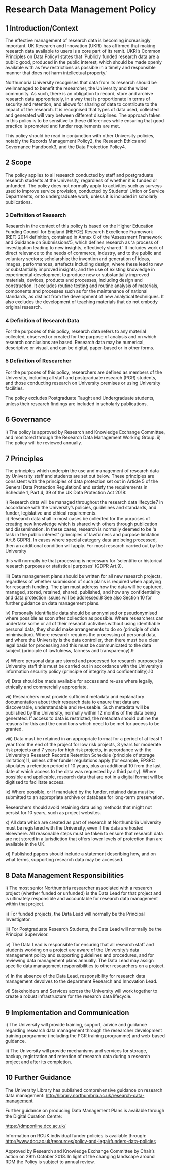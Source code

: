 # Research Data Management Policy  

## 1 Introduction/Context  

The effective management of research data is becoming increasingly important.  UK Research and Innovation (UKRI) has affirmed that making research data available to users is a core part of its remit.  UKRI’s Common Principles on Data Policy1 states that ‘Publicly funded research data are a public good, produced in the public interest, which should be made openly available with as few restrictions as possible in a timely and responsible manner that does not harm intellectual property.’  

Northumbria University recognises that data from its research should be wellmanaged to benefit the researcher, the University and the wider community.  As such, there is an obligation to record, store and archive research data appropriately, in a way that is proportionate in terms of security and retention, and allows for sharing of data to contribute to the impact of the research.  It is recognised that types of data used, collected and generated will vary between different disciplines. The approach taken in this policy is to be sensitive to these differences while ensuring that good practice is promoted and funder requirements are met.  

This policy should be read in conjunction with other University policies, notably the Records Management Policy2, the Research Ethics and Governance Handbook3, and the Data Protection Policy4.  

## 2 Scope  

The policy applies to all research conducted by staff and postgraduate research students at the University, regardless of whether it is funded or unfunded.  The policy does not normally apply to activities such as surveys used to improve service provision, conducted by Students’ Union or Service Departments, or to undergraduate work, unless it is included in scholarly publications.  

### 3 Definition of Research  

Research in the context of this policy is based on the Higher Education Funding Council for England (HEFCE) Research Excellence Framework (REF) 2014 definition, contained in Annex C of the ‘Assessment Framework and Guidance on Submissions’5, which defines research as ‘a process of investigation leading to new insights, effectively shared.’  It includes work of direct relevance to the needs of commerce, industry, and to the public and voluntary sectors; scholarship; the invention and generation of ideas, images, performances, artefacts including design, where these lead to new or substantially improved insights; and the use of existing knowledge in experimental development to produce new or substantially improved materials, devices, products and processes, including design and construction. It excludes routine testing and routine analysis of materials, components and processes such as for the maintenance of national standards, as distinct from the development of new analytical techniques. It also excludes the development of teaching materials that do not embody original research.  

### 4 Definition of Research Data  

For the purposes of this policy, research data refers to any material collected, observed or created for the purpose of analysis and on which research conclusions are based.  Research data may be numerical, descriptive or visual, and can be digital, paper-based or in other forms.  

### 5 Definition of Researcher  

For the purposes of this policy, researchers are defined as members of the University, including all staff and postgraduate research (PGR) students, and those conducting research on University premises or using University facilities.  

The policy excludes Postgraduate Taught and Undergraduate students, unless their research findings are included in scholarly publications.  

## 6 Governance  

i) The policy is approved by Research and Knowledge Exchange Committee, and monitored through the Research Data Management Working Group. ii) The policy will be reviewed annually.  

## 7 Principles  

The principles which underpin the use and management of research data by University staff and students are set out below. These principles are consistent with the principles of data protection set out in Article 5 of the General Data Protection Regulation6 and satisfy the requirements in Schedule 1, Part 4, 39 of the UK Data Protection Act 2018:  

i) Research data will be managed throughout the research data lifecycle7 in accordance with the University’s policies, guidelines and standards, and funder, legislative and ethical requirements.   
ii) Research data shall in most cases be collected for the purposes of creating new knowledge which is shared with others through publication and dissemination. In these cases, research is normally deemed to be ‘a task in the public interest’ (principles of lawfulness and purpose limitation Art.6 GDPR). In cases where special category data are being processed, then an additional condition will apply. For most research carried out by the University  

this will normally be that processing is necessary for ‘scientific or historical research purposes or statistical purposes’ (GDPR Art.9).  

iii) Data management plans should be written for all new research projects, regardless of whether submission of such plans is required when applying for research funding.  The plan must address how the data will be captured, managed, stored, retained, shared, published, and how any confidentiality and data protection issues will be addressed.8 See also Section 10 for further guidance on data management plans.  

iv) Personally identifiable data should be anonymised or pseudonymised where possible as soon after collection as possible. Where researchers can undertake some or all of their research activities without using identifiable personal data, they should make arrangements to do so (principle of data minimisation). Where research requires the processing of personal data, and where the University is the data controller, then there must be a clear legal basis for processing and this must be communicated to the data subject (principle of lawfulness, fairness and transparency).9  

v) Where personal data are stored and processed for research purposes by University staff this must be carried out in accordance with the University’s information security policy (principle of integrity and confidentiality).10  

vi) Data should be made available for access and re-use where legally, ethically and commercially appropriate.  

vii) Researchers must provide sufficient metadata and explanatory documentation about their research data to ensure that data are discoverable, understandable and re-useable.  Such metadata will be published by the University, normally within 12 months of the data being generated.  If access to data is restricted, the metadata should outline the reasons for this and the conditions which need to be met for access to be granted.  

viii) Data must be retained in an appropriate format for a period of at least 1 year from the end of the project for low risk projects, 3 years for moderate risk projects and 7 years for high risk projects, in accordance with the University’s Research Records Retention Schedule (principle of storage limitation)11, unless other funder regulations apply (for example, EPSRC stipulates a retention period of 10 years, plus an additional 10 from the last date at which access to the data was requested by a third party).  Where possible and applicable, research data that are not in a digital format will be digitised to facilitate access.  

ix) Where possible, or if mandated by the funder, retained data must be submitted to an appropriate archive or database for long-term preservation.  

Researchers should avoid retaining data using methods that might not persist for 10 years, such as project websites.  

x) All data which are created as part of research at Northumbria University must be registered with the University, even if the data are hosted elsewhere.  All reasonable steps must be taken to ensure that research data are not stored in a jurisdiction that offers lower levels of protection than are available in the UK.  

xi) Published papers should include a statement describing how, and on what terms, supporting research data may be accessed.  

## 8 Data Management Responsibilities  

i) The most senior Northumbria researcher associated with a research project (whether funded or unfunded) is the Data Lead for that project and is ultimately responsible and accountable for research data management within that project.  

ii) For funded projects, the Data Lead will normally be the Principal Investigator.  

iii) For Postgraduate Research Students, the Data Lead will normally be the Principal Supervisor.  

iv) The Data Lead is responsible for ensuring that all research staff and students working on a project are aware of the University’s data management policy and supporting guidelines and procedures, and for reviewing data management plans annually.  The Data Lead may assign specific data management responsibilities to other researchers on a project.  

v) In the absence of the Data Lead, responsibility for research data management devolves to the department Research and Innovation Lead.  

vi) Stakeholders and Services across the University will work together to create a robust infrastructure for the research data lifecycle.  

## 9 Implementation and Communication  

i) The University will provide training, support, advice and guidance regarding research data management through the researcher development training programme (including the PGR training programme) and web-based guidance.  

ii) The University will provide mechanisms and services for storage, backup, registration and retention of research data during a research project and after its completion.  

## 10 Further Guidance  

The University Library has published comprehensive guidance on research data management: http://library.northumbria.ac.uk/research-data-management  

Further guidance on producing Data Management Plans is available through the Digital Curation Centre:  

https://dmponline.dcc.ac.uk/  

Information on RCUK individual funder policies is available through: http://www.dcc.ac.uk/resources/policy-and-legal/funders-data-policies  

Approved by Research and Knowledge Exchange Committee by Chair’s action on 29th October 2018.  In light of the changing landscape around RDM the Policy is subject to annual review.  